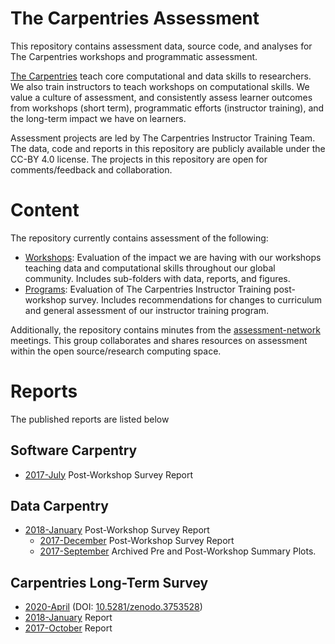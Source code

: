 # The Carpentries Assessment

This repository contains assessment data, source code, and analyses for The Carpentries workshops and programmatic assessment.

[The Carpentries](https://carpentries.org) teach core computational and data skills to researchers. We also train instructors to teach workshops on computational skills. We value a culture of assessment, and consistently assess learner outcomes from workshops (short term),  programmatic efforts (instructor training), and the long-term impact we have on learners.

Assessment projects are led by The Carpentries Instructor Training Team. The data, code and reports in this repository are publicly available under the CC-BY 4.0 license. The projects in this repository are open for comments/feedback and collaboration.

# Content
The repository currently contains assessment of the following:

+ [Workshops](https://carpentries.github.io/assessment/learner-assessment/): Evaluation of the impact we are having with our workshops teaching data and computational skills throughout our global community. Includes sub-folders with data, reports, and figures.
+ [Programs](https://github.com/carpentries/assessment/tree/master/programmatic-assessment): Evaluation of The Carpentries Instructor Training post-workshop survey. Includes recommendations for changes to curriculum and general assessment of our instructor training program.

Additionally, the repository contains minutes from the [assessment-network](https://github.com/carpentries/assessment/tree/master/assessment-network) meetings. This group collaborates and shares resources on assessment within the open source/research computing space. 

# Reports

The published reports are listed below

## Software Carpentry

  + [2017-July](https://carpentries.github.io/assessment/learner-assessment/archives/2017/code/2017-July-post.html) Post-Workshop Survey Report  

## Data Carpentry

+ [2018-January](https://carpentries.github.io/assessment/learner-assessment/archives/2018/code/2018-January-post.html) Post-Workshop Survey Report  
  + [2017-December](https://carpentries.github.io/assessment/learner-assessment/archives/2017/code/2017-December-post.html) Post-Workshop Survey Report  
  + [2017-September](https://carpentries.github.io/assessment/learner-assessment/archives/2017/code/2017-September-archived-analysis.html) Archived Pre and Post-Workshop Summary Plots.
  
## Carpentries Long-Term Survey

  + [2020-April](https://carpentries.github.io/assessment/learner-assessment/reports/2020-01-long-term-report.html) (DOI: [10.5281/zenodo.3753528](https://doi.org/10.5281/zenodo.3753528))
  + [2018-January](https://carpentries.github.io/assessment/learner-assessment/archives/2018/code/2018_January_long_term_report.html) Report
  + [2017-October](https://carpentries.github.io/assessment/learner-assessment/archives/2017/code/longtermreport_October2017.html) Report
